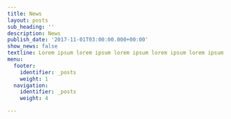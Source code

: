 ```yaml
---
title: News
layout: posts
sub_heading: ''
description: News
publish_date: '2017-11-01T03:00:00.000+00:00'
show_news: false
textline: Lorem ipsum lorem ipsum lorem ipsum lorem ipsum lorem ipsum
menu:
  footer:
    identifier: _posts
    weight: 1
  navigation:
    identifier: _posts
    weight: 4

---
```

